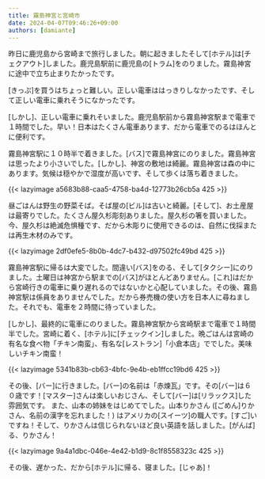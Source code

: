 ```yaml
---
title: 霧島神宮と宮崎市
date: 2024-04-07T09:46:26+09:00
authors: [damiante]
---
```

昨日に鹿児島から宮崎まで旅行しました。朝に起きましたそして[ホテル]は[チェクアウト]しました。鹿児島駅前に鹿児島の[トラム]をのりました。霧島神宮に途中で立ち止まりたかったです。

[きっぷ]を買うはちょっと難しい。正しい電車ははっきりしなかったです、そして正しい電車に乗れそうになかったです。

[しかし]、正しい電車に乗れそいました。鹿児島駅前から霧島神宮駅まで電車で１時間でした。早い！日本はたくさん電車あります、だから電車でのるはほんとに便利です。

霧島神宮駅に１０時半で着きました。[バス]で霧島神宮にのりました。霧島神宮は思ったより小さいでした。[しかし]、神宮の敷地は綺麗。霧島神宮は森の中にあります。気候は穏やかで湿度が高いです、そして歩くは落ち着きました。

{{< lazyimage a5683b88-caa5-4758-ba4d-12773b26cb5a 425 >}}

昼ごはんは野生の野菜そば。そば屋の[ビル]は古いと綺麗。[そして]、お土産屋は最寄りでした。たくさん屋久杉彫刻ありました。屋久杉の箸を買いました。今、屋久杉は絶滅危惧種です、だから木彫りに使用できるのは、自然に伐採または再生木材のみです。

{{< lazyimage 2df0efe5-8b0b-4dc7-b432-d97502fc49bd 425 >}}

霧島神宮駅に帰るは大変でした。間違い[バス]をのる、そして[タクシー]にのりました。土曜日は神宮から駅までの[バス]がほとんどありません。[これ]はだから宮崎行きの電車に乗り遅れるのではないかと心配していました。その後、霧島神宮駅は係員をありませんでした。だから券売機の使い方を日本人に尋ねました。それでも、電車を２時間に待っていました。

[しかし]、最終的に電車にのりました。霧島神宮駅から宮崎駅まで電車で１時間半でした。宮崎に着く、[ホテル]に[チェックイン]しました。晩ごはんは宮崎の有名な食べ物「チキン南蛮」、有名な[レストラン]「小倉本店」ででした。美味しいチキン南蛮！

{{< lazyimage 5341b83b-cb63-4bfc-9e4b-eb1ffcc19bd6 425 >}}

その後、[バー]に行きました。[バー]の名前は「赤煉瓦」です。その[バー]は６０歳です！[マスター]さんは楽しいおじさん、そして[バー]は[リラックス]した雰囲気です。 また、山本の姉妹をはじめてでした。山本りかさん ([ごめん]りかさん、名前の漢字を忘れました！) はアメリカの[スイーツ]の職人です。[すご]いですね！そして、りかさんは信じられないほど良い英語を話しました。[がんば]る、りかさん！

{{< lazyimage 9a4a1dbc-046e-4e42-b1d9-8c1f8558323c 425 >}}

その後、遅かった、だから[ホテル]に帰る、寝ました。[じゃあ]！